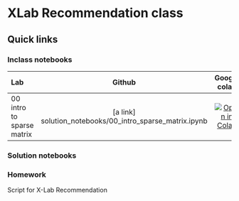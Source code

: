 # XLab Recommendation class

## Quick links
### Inclass notebooks

|   Lab   | Github  | Google colab |
|:----| :----: |:----:|
|00 intro to sparse matrix       |  [a link] solution_notebooks/00_intro_sparse_matrix.ipynb | [![Open in Colab](https://colab.research.google.com/assets/colab-badge.svg)](https://colab.research.google.com/github/biodatlab/xlab-recommendation/blob/main/inclass_notebooks/00_intro_sparse_matrix.ipynb) |

### Solution notebooks

### Homework


Script for X-Lab Recommendation
